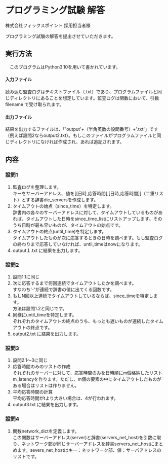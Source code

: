 # プログラミング試験 解答

株式会社フィックスポイント 採用担当者様

プログラミング試験の解答を提出させていただきます。

## 実行方法
　このプログラムはPython3.10を用いて書かれています。
 #### 入力ファイル
 読み込む監査ログはテキストファイル（.txt）であり、プログラムファイルと同じディレクトリにあることを想定しています。監査ログは関数において、引数 filename で受け取られます。
 #### 出力ファイル
 結果を出力するファイルは、「'output'+（半角英数の設問番号）+'.txt'」です（例えば設問2ならoutput2.txt）。もしこのファイルがプログラムファイルと同じディレクトリになければ作成され、あれば追記されます。

## 内容
### 設問1
1. 監査ログを整理します。<br>キーをサーバーアドレス、値を[[日時,応答時間],[日時,応答時間]]（二重リスト）とする辞書dic_serversを作成します。
2. タイムアウトの始点（since_time）を特定します。　<br>辞書内の各々のサーバーアドレスに対して、タイムアウトしているものがあれば、タイムアウトした日時をsince_time_listにリストアップします。そのうち日時が最も早いものが、タイムアウトの始点です。
3. タイムアウトの終点(until_time)を特定します。　<br>タイムアウトしたものが次に応答するときの日時を調べます。もし監査ログの終わりまで応答していなければ、until_timeはnowになります。
4. output１.txt に結果を出力します。

### 設問2
1. 設問1.1に同じ
2. 次に応答するまで何回連続でタイムアウトしたかを調べます。<br>すなわち'-'が連続で辞書の値に出てくる回数です。
3. もしN回以上連続でタイムアウトしているならば、since_timeを特定します。<br>方法は設問1.2と同じです。
4. 同様にuntil_timeを特定します。<br>ぞれぞれのタイムアウトの終点のうち、もっとも遅いものが連続したタイムアウトの終点です。
5. output2.txt に結果を出力します。

### 設問3
1. 設問2.1〜3に同じ
2. 応答時間のみのリストの作成<br>それぞれのサーバーに対して、応答時間のみを日時順にm個格納したリストm_latencyを作ります。ただし、m個の要素の中にタイムアウトしたものがある場合はリストは作りません。
3. 平均応答時間の計算<br>平均応答時間がtより大きい場合は、4が行われます。
4. output3.txt に結果を出力します。

### 設問4
1. 関数network_dictを定義します。<br>この関数はサーバーアドレス(server)と辞書(servers_net_host)を引数に取り、ネットワーク部が同じサーバーアドレスを辞書servers_net_hostにまとめます。severs_net_hostはキー：ネットワーク部、値：サーバアドレスのリストです。
